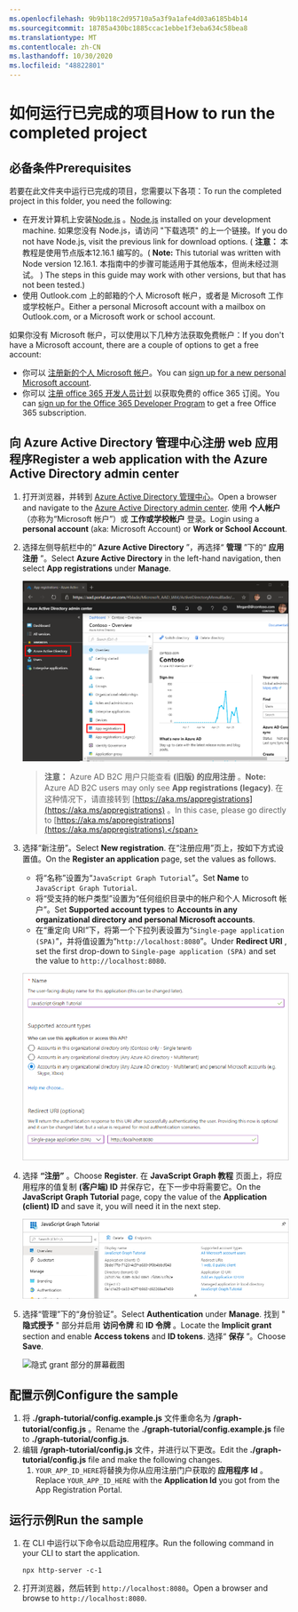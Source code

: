 ```yaml
---
ms.openlocfilehash: 9b9b118c2d95710a5a3f9a1afe4d03a6185b4b14
ms.sourcegitcommit: 18785a430bc1885ccac1ebbe1f3eba634c58bea8
ms.translationtype: MT
ms.contentlocale: zh-CN
ms.lasthandoff: 10/30/2020
ms.locfileid: "48822801"
---
```

# <a name="how-to-run-the-completed-project"></a><span data-ttu-id="0bb00-101">如何运行已完成的项目</span><span class="sxs-lookup"><span data-stu-id="0bb00-101">How to run the completed project</span></span>

## <a name="prerequisites"></a><span data-ttu-id="0bb00-102">必备条件</span><span class="sxs-lookup"><span data-stu-id="0bb00-102">Prerequisites</span></span>

<span data-ttu-id="0bb00-103">若要在此文件夹中运行已完成的项目，您需要以下各项：</span><span class="sxs-lookup"><span data-stu-id="0bb00-103">To run the completed project in this folder, you need the following:</span></span>

- <span data-ttu-id="0bb00-104">在开发计算机上安装[Node.js](https://nodejs.org) 。</span><span class="sxs-lookup"><span data-stu-id="0bb00-104">[Node.js](https://nodejs.org) installed on your development machine.</span></span> <span data-ttu-id="0bb00-105">如果您没有 Node.js，请访问 "下载选项" 的上一个链接。</span><span class="sxs-lookup"><span data-stu-id="0bb00-105">If you do not have Node.js, visit the previous link for download options.</span></span> <span data-ttu-id="0bb00-106"> ( **注意：** 本教程是使用节点版本12.16.1 编写的。</span><span class="sxs-lookup"><span data-stu-id="0bb00-106">( **Note:** This tutorial was written with Node version 12.16.1.</span></span> <span data-ttu-id="0bb00-107">本指南中的步骤可能适用于其他版本，但尚未经过测试。 ) </span><span class="sxs-lookup"><span data-stu-id="0bb00-107">The steps in this guide may work with other versions, but that has not been tested.)</span></span>
- <span data-ttu-id="0bb00-108">使用 Outlook.com 上的邮箱的个人 Microsoft 帐户，或者是 Microsoft 工作或学校帐户。</span><span class="sxs-lookup"><span data-stu-id="0bb00-108">Either a personal Microsoft account with a mailbox on Outlook.com, or a Microsoft work or school account.</span></span>

<span data-ttu-id="0bb00-109">如果你没有 Microsoft 帐户，可以使用以下几种方法获取免费帐户：</span><span class="sxs-lookup"><span data-stu-id="0bb00-109">If you don't have a Microsoft account, there are a couple of options to get a free account:</span></span>

- <span data-ttu-id="0bb00-110">你可以 [注册新的个人 Microsoft 帐户](https://signup.live.com/signup?wa=wsignin1.0&rpsnv=12&ct=1454618383&rver=6.4.6456.0&wp=MBI_SSL_SHARED&wreply=https://mail.live.com/default.aspx&id=64855&cbcxt=mai&bk=1454618383&uiflavor=web&uaid=b213a65b4fdc484382b6622b3ecaa547&mkt=E-US&lc=1033&lic=1)。</span><span class="sxs-lookup"><span data-stu-id="0bb00-110">You can [sign up for a new personal Microsoft account](https://signup.live.com/signup?wa=wsignin1.0&rpsnv=12&ct=1454618383&rver=6.4.6456.0&wp=MBI_SSL_SHARED&wreply=https://mail.live.com/default.aspx&id=64855&cbcxt=mai&bk=1454618383&uiflavor=web&uaid=b213a65b4fdc484382b6622b3ecaa547&mkt=E-US&lc=1033&lic=1).</span></span>
- <span data-ttu-id="0bb00-111">你可以 [注册 office 365 开发人员计划](https://developer.microsoft.com/office/dev-program) 以获取免费的 office 365 订阅。</span><span class="sxs-lookup"><span data-stu-id="0bb00-111">You can [sign up for the Office 365 Developer Program](https://developer.microsoft.com/office/dev-program) to get a free Office 365 subscription.</span></span>

## <a name="register-a-web-application-with-the-azure-active-directory-admin-center"></a><span data-ttu-id="0bb00-112">向 Azure Active Directory 管理中心注册 web 应用程序</span><span class="sxs-lookup"><span data-stu-id="0bb00-112">Register a web application with the Azure Active Directory admin center</span></span>

1. <span data-ttu-id="0bb00-113">打开浏览器，并转到 [Azure Active Directory 管理中心](https://aad.portal.azure.com)。</span><span class="sxs-lookup"><span data-stu-id="0bb00-113">Open a browser and navigate to the [Azure Active Directory admin center](https://aad.portal.azure.com).</span></span> <span data-ttu-id="0bb00-114">使用 **个人帐户** （亦称为“Microsoft 帐户”）或 **工作或学校帐户** 登录。</span><span class="sxs-lookup"><span data-stu-id="0bb00-114">Login using a **personal account** (aka: Microsoft Account) or **Work or School Account**.</span></span>

1. <span data-ttu-id="0bb00-115">选择左侧导航栏中的“ **Azure Active Directory** ”，再选择“ **管理** ”下的“ **应用注册** ”。</span><span class="sxs-lookup"><span data-stu-id="0bb00-115">Select **Azure Active Directory** in the left-hand navigation, then select **App registrations** under **Manage**.</span></span>

    ![<span data-ttu-id="0bb00-116">应用注册的屏幕截图</span><span class="sxs-lookup"><span data-stu-id="0bb00-116">A screenshot of the App registrations</span></span> ](/tutorial/images/aad-portal-app-registrations.png)

    > <span data-ttu-id="0bb00-117">**注意：** Azure AD B2C 用户只能查看 **(旧版) 的应用注册** 。</span><span class="sxs-lookup"><span data-stu-id="0bb00-117">**Note:** Azure AD B2C users may only see **App registrations (legacy)**.</span></span> <span data-ttu-id="0bb00-118">在这种情况下，请直接转到 [https://aka.ms/appregistrations](https://aka.ms/appregistrations) 。</span><span class="sxs-lookup"><span data-stu-id="0bb00-118">In this case, please go directly to [https://aka.ms/appregistrations](https://aka.ms/appregistrations).</span></span>

1. <span data-ttu-id="0bb00-119">选择“新注册”。</span><span class="sxs-lookup"><span data-stu-id="0bb00-119">Select **New registration**.</span></span> <span data-ttu-id="0bb00-120">在“注册应用”页上，按如下方式设置值。</span><span class="sxs-lookup"><span data-stu-id="0bb00-120">On the **Register an application** page, set the values as follows.</span></span>

    - <span data-ttu-id="0bb00-121">将“名称”设置为“`JavaScript Graph Tutorial`”。</span><span class="sxs-lookup"><span data-stu-id="0bb00-121">Set **Name** to `JavaScript Graph Tutorial`.</span></span>
    - <span data-ttu-id="0bb00-122">将“受支持的帐户类型”设置为“任何组织目录中的帐户和个人 Microsoft 帐户”。</span><span class="sxs-lookup"><span data-stu-id="0bb00-122">Set **Supported account types** to **Accounts in any organizational directory and personal Microsoft accounts**.</span></span>
    - <span data-ttu-id="0bb00-123">在“重定向 URI”下，将第一个下拉列表设置为“`Single-page application (SPA)`”，并将值设置为“`http://localhost:8080`”。</span><span class="sxs-lookup"><span data-stu-id="0bb00-123">Under **Redirect URI** , set the first drop-down to `Single-page application (SPA)` and set the value to `http://localhost:8080`.</span></span>

    !["注册应用程序" 页的屏幕截图](/tutorial/images/aad-register-an-app.png)

1. <span data-ttu-id="0bb00-125">选择 **“注册”** 。</span><span class="sxs-lookup"><span data-stu-id="0bb00-125">Choose **Register**.</span></span> <span data-ttu-id="0bb00-126">在 **JavaScript Graph 教程** 页面上，将应用程序的值复制 **(客户端) ID** 并保存它，在下一步中将需要它。</span><span class="sxs-lookup"><span data-stu-id="0bb00-126">On the **JavaScript Graph Tutorial** page, copy the value of the **Application (client) ID** and save it, you will need it in the next step.</span></span>

    ![新应用注册的应用程序 ID 的屏幕截图](/tutorial/images/aad-application-id.png)

1. <span data-ttu-id="0bb00-128">选择“管理”下的“身份验证”。</span><span class="sxs-lookup"><span data-stu-id="0bb00-128">Select **Authentication** under **Manage**.</span></span> <span data-ttu-id="0bb00-129">找到 " **隐式授予** " 部分并启用 **访问令牌** 和 **ID 令牌** 。</span><span class="sxs-lookup"><span data-stu-id="0bb00-129">Locate the **Implicit grant** section and enable **Access tokens** and **ID tokens**.</span></span> <span data-ttu-id="0bb00-130">选择“ **保存** ”。</span><span class="sxs-lookup"><span data-stu-id="0bb00-130">Choose **Save**.</span></span>

    ![隐式 grant 部分的屏幕截图](/tutorial/images/aad-implicit-grant.png)

## <a name="configure-the-sample"></a><span data-ttu-id="0bb00-132">配置示例</span><span class="sxs-lookup"><span data-stu-id="0bb00-132">Configure the sample</span></span>

1. <span data-ttu-id="0bb00-133">将 **./graph-tutorial/config.example.js** 文件重命名为 **/graph-tutorial/config.js** 。</span><span class="sxs-lookup"><span data-stu-id="0bb00-133">Rename the **./graph-tutorial/config.example.js** file to **./graph-tutorial/config.js**.</span></span>
1. <span data-ttu-id="0bb00-134">编辑 **/graph-tutorial/config.js** 文件，并进行以下更改。</span><span class="sxs-lookup"><span data-stu-id="0bb00-134">Edit the **./graph-tutorial/config.js** file and make the following changes.</span></span>
    1. <span data-ttu-id="0bb00-135">`YOUR_APP_ID_HERE`将替换为你从应用注册门户获取的 **应用程序 Id** 。</span><span class="sxs-lookup"><span data-stu-id="0bb00-135">Replace `YOUR_APP_ID_HERE` with the **Application Id** you got from the App Registration Portal.</span></span>

## <a name="run-the-sample"></a><span data-ttu-id="0bb00-136">运行示例</span><span class="sxs-lookup"><span data-stu-id="0bb00-136">Run the sample</span></span>

1. <span data-ttu-id="0bb00-137">在 CLI 中运行以下命令以启动应用程序。</span><span class="sxs-lookup"><span data-stu-id="0bb00-137">Run the following command in your CLI to start the application.</span></span>

    ```Shell
    npx http-server -c-1
    ```

1. <span data-ttu-id="0bb00-138">打开浏览器，然后转到 `http://localhost:8080`。</span><span class="sxs-lookup"><span data-stu-id="0bb00-138">Open a browser and browse to `http://localhost:8080`.</span></span>
